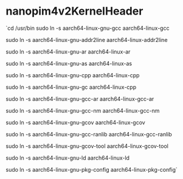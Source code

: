 # nanopim4v2KernelHeader

`cd /usr/bin
sudo ln -s aarch64-linux-gnu-gcc aarch64-linux-gcc

sudo ln -s aarch64-linux-gnu-addr2line aarch64-linux-addr2line

sudo ln -s aarch64-linux-gnu-ar aarch64-linux-ar

sudo ln -s aarch64-linux-gnu-as aarch64-linux-as

sudo ln -s aarch64-linux-gnu-cpp aarch64-linux-cpp

sudo ln -s aarch64-linux-gnu-gc aarch64-linux-cpp       

sudo ln -s aarch64-linux-gnu-gcc-ar aarch64-linux-gcc-ar

sudo ln -s aarch64-linux-gnu-gcc-nm aarch64-linux-gcc-nm

sudo ln -s aarch64-linux-gnu-gcov aarch64-linux-gcov

sudo ln -s aarch64-linux-gnu-gcc-ranlib aarch64-linux-gcc-ranlib

sudo ln -s aarch64-linux-gnu-gcov-tool aarch64-linux-gcov-tool

sudo ln -s aarch64-linux-gnu-ld aarch64-linux-ld

sudo ln -s aarch64-linux-gnu-pkg-config aarch64-linux-pkg-config`
